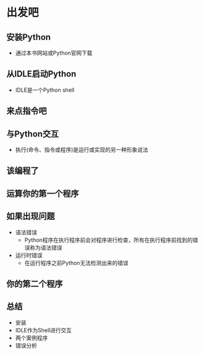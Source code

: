 # 出发吧
## 安装Python
- 通过本书网站或Python官网下载
## 从IDLE启动Python
- IDLE是一个Python shell
## 来点指令吧
## 与Python交互
- 执行(命令、指令或程序)是运行或实现的另一种形象说法
## 该编程了
## 运算你的第一个程序
## 如果出现问题
- 语法错误
    - Python程序在执行程序前会对程序进行检查，所有在执行程序前找到的错误称为语法错误
- 运行时错误
    - 在运行程序之前Python无法检测出来的错误
## 你的第二个程序
## 总结
- 安装
- IDLE作为Shell进行交互
- 两个案例程序
- 错误分析